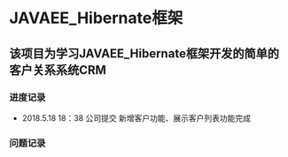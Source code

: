 # JAVAEE_Hibernate框架
## 该项目为学习JAVAEE_Hibernate框架开发的简单的客户关系系统CRM

### 进度记录
* 2018.5.18 18：38 公司提交 新增客户功能、展示客户列表功能完成
### 问题记录

